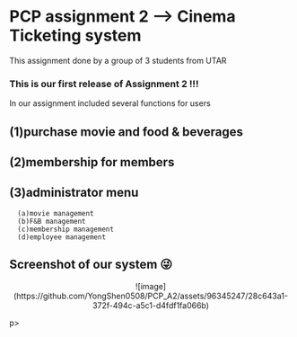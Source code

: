 # PCP assignment 2 --> Cinema Ticketing system
This assignment done by a group of 3 students from UTAR

### This is our first release of Assignment 2 !!!

In our assignment included several functions for users
## (1)purchase movie and food & beverages
## (2)membership for members
## (3)administrator menu 
      (a)movie management
      (b)F&B management
      (c)membership management
      (d)employee management


## Screenshot of our system 😜


<p align="center">
![image](https://github.com/YongShen0508/PCP_A2/assets/96345247/28c643a1-372f-494c-a5c1-d4fdf1fa066b)
</p>p>

